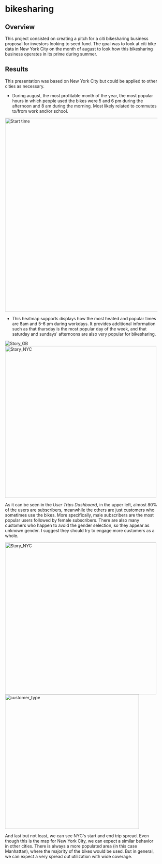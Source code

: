 # bikesharing


## Overview
This project consisted on creating a pitch for a citi bikesharing business proposal for investors looking to seed fund. The goal was to look at citi bike data in New York City on the month of august to look how this bikesharing business operates in its prime during summer. 

## Results

This presentation was based on New York City but could be applied to other cities as necessary. 

- During august, the most profitable month of the year, the most popular hours in which people used the bikes were 5 and 6 pm during the afternoon and 8 am during the morning. Most likely related to commutes to/from work and/or school. 

<img width="638" alt="Start time" src="https://user-images.githubusercontent.com/105950742/189250817-e7398080-56b6-421b-86bf-7b9762258104.png">

- This heatmap supports displays how the most heated and popular times are 8am and 5-6 pm during workdays. It provides additional information such as that thursday is the most popular day of the week, and that saturday and sundays' afternoons are also very popular for bikesharing. 

![Story_GB](https://user-images.githubusercontent.com/105950742/189250819-da4f3973-73c5-4aaf-868e-c87248414b1f.png)
<img width="500" alt="Story_NYC" src="https://user-images.githubusercontent.com/105950742/189250820-6c23bc27-f756-47db-883b-25d264554eed.png">

As it can be seen in the *User Trips Dashboard*, in the upper left, almost 80% of the users are subscribers, meanwhile the others are just customers who sometimes use the bikes. More specifically, male subscribers are the most popular users followed by female subscribers. There are also many customers who happen to avoid the gender selection, so they appear as unknown gender. I suggest they should try to engage more customers as a whole. 

<img width="500" alt="Story_NYC" src="https://user-images.githubusercontent.com/105950742/189250820-6c23bc27-f756-47db-883b-25d264554eed.png">
<img width="443" alt="customer_type" src="https://user-images.githubusercontent.com/105950742/189250821-e60b486a-67fb-4ffc-b882-64f419bf54f2.png">

And last but not least, we can see NYC's start and end trip spread. Even though this is the map for New York City, we can expect a similar behavior in other cities. There is always a more populated area (in this case Manhattan), where the majority of the bikes would be used. But in general, we can expect a very spread out utilization with wide coverage.
